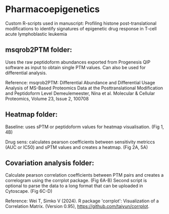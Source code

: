 # Pharmacoepigenetics
Custom R-scripts used in manuscript: Profiling histone post-translational modifications to identify signatures of epigenetic drug response in T-cell acute lymphoblastic leukemia

## msqrob2PTM folder:
Uses the raw peptidoform abundances exported from Progenesis QIP software as input to obtain single PTM values. 
Can also be used for differential analysis. 

Reference:
msqrob2PTM: Differential Abundance and Differential Usage Analysis of MS-Based Proteomics Data at the Posttranslational Modification and Peptidoform Level
Demeulemeester, Nina et al.
Molecular & Cellular Proteomics, Volume 23, Issue 2, 100708

## Heatmap folder:
Baseline: uses sPTM or peptidoform values for heatmap visualisation. (Fig 1, 4B)

Drug sens: calculates pearson coefficients between sensitivity metriccs (AUC or IC50) and sPTM values and creates a heatmap. (Fig 2A, 5A)

## Covariation analysis folder:
Calculate pearson correlation coefficients between PTM pairs and creates a correlogram using the corrplot package. (Fig 6A-B)
Second script is optional to parse the data to a long format that can be uploaded in Cytoscape. (Fig 6C-D)

Reference:
Wei T, Simko V (2024). R package 'corrplot': Visualization of a Correlation Matrix. (Version 0.95), https://github.com/taiyun/corrplot.

